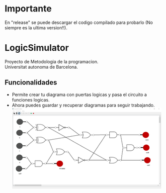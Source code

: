 # Importante
En "release" se puede descargar el codigo compilado para probarlo (No siempre es la ultima version!!).
# LogicSimulator
Proyecto de Metodologia de la programacion.  
Universitat autonoma de Barcelona.
## Funcionalidades
- Permite crear tu diagrama con puertas logicas y pasa el circuito a funciones logicas.  
- Ahora puedes guardar y recuperar diagramas para seguir trabajando.  
![Ejemplo](https://github.com/juanmacaaz/LogicSimulator/blob/master/examples/nuevoDisenyo.png)
